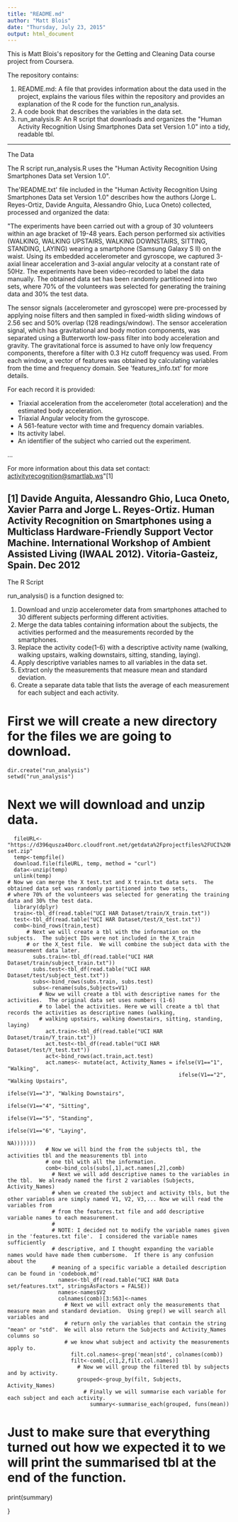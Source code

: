 ```yaml
---
title: "README.md"
author: "Matt Blois"
date: "Thursday, July 23, 2015"
output: html_document
---
```

This is Matt Blois's repository for the Getting and Cleaning Data course project from Coursera.

The repository contains:
1. README.md: A file that provides information about the data used in the project, explains the various files within the repository and provides an explanation of the R code for the function run_analysis.
2. A code book that describes the variables in the data set.
3. run_analysis.R: An R script that downloads and organizes the "Human Activity Recognition Using Smartphones Data set Version 1.0" into a tidy, readable tbl.
---

The Data

The R script run_analysis.R uses the "Human Activity Recognition Using Smartphones Data set Version 1.0".

The'README.txt' file included in the "Human Activity Recognition Using Smartphones Data set Version 1.0" describes how the authors (Jorge L. Reyes-Ortiz, Davide Anguita, Alessandro Ghio, Luca Oneto) collected, processed and organized the data: 

"The experiments have been carried out with a group of 30 volunteers within an age bracket of 19-48 years. Each person performed six activities (WALKING, WALKING UPSTAIRS, WALKING DOWNSTAIRS, SITTING, STANDING, LAYING) wearing a smartphone (Samsung Galaxy S II) on the waist. Using its embedded accelerometer and gyroscope, we captured 3-axial linear acceleration and 3-axial angular velocity at a constant rate of 50Hz. The experiments have been video-recorded to label the data manually. The obtained data set has been randomly partitioned into two sets, where 70% of the volunteers was selected for generating the training data and 30% the test data. 

The sensor signals (accelerometer and gyroscope) were pre-processed by applying noise filters and then sampled in fixed-width sliding windows of 2.56 sec and 50% overlap (128 readings/window). The sensor acceleration signal, which has gravitational and body motion components, was separated using a Butterworth low-pass filter into body acceleration and gravity. The gravitational force is assumed to have only low frequency components, therefore a filter with 0.3 Hz cutoff frequency was used. From each window, a vector of features was obtained by calculating variables from the time and frequency domain. See 'features_info.txt' for more details. 

For each record it is provided:

- Triaxial acceleration from the accelerometer (total acceleration) and the estimated body acceleration.
- Triaxial Angular velocity from the gyroscope. 
- A 561-feature vector with time and frequency domain variables. 
- Its activity label. 
- An identifier of the subject who carried out the experiment.

...

For more information about this data set contact: activityrecognition@smartlab.ws"[1]

[1] Davide Anguita, Alessandro Ghio, Luca Oneto, Xavier Parra and Jorge L. Reyes-Ortiz. Human Activity Recognition on Smartphones using a Multiclass Hardware-Friendly Support Vector Machine. International Workshop of Ambient Assisted Living (IWAAL 2012). Vitoria-Gasteiz, Spain. Dec 2012
---

The R Script

run_analysis() is a function designed to:
  1. Download and unzip accelerometer data from smartphones attached to 30 different subjects performing different activities.
  2. Merge the data tables containing information about the subjects, the activities performed and the measurements recorded by the smartphones. 
  3. Replace the activity code(1-6) with a descriptive activity name (walking, walking upstairs, walking downstairs, sitting, standing, laying).
  4. Apply descriptive variables names to all variables in the data set.
  5. Extract only the measurements that measure mean and standard deviation.
  6. Create a separate data table that lists the average of each measurement for each subject and each activity.

  # First we will create a new directory for the files we are going to download.
    dir.create("run_analysis")
    setwd("run_analysis")
  # Next we will download and unzip data.
      fileURL<-"https://d396qusza40orc.cloudfront.net/getdata%2Fprojectfiles%2FUCI%20HAR%20Data set.zip"
      temp<-tempfile()
      download.file(fileURL, temp, method = "curl")
      data<-unzip(temp)
      unlink(temp)
    # Now we can merge the X test.txt and X train.txt data sets.  The obtained data set was randomly partitioned into two sets, 
    # where 70% of the volunteers was selected for generating the training data and 30% the test data.  
      library(dplyr)
      train<-tbl_df(read.table("UCI HAR Dataset/train/X_train.txt"))
      test<-tbl_df(read.table("UCI HAR Dataset/test/X_test.txt"))
      comb<-bind_rows(train,test)
          # Next we will create a tbl with the information on the subjects.  The subject IDs were not included in the X_train 
          # or the X_test file.  We will combine the subject data with the measurement data later.
            subs.train<-tbl_df(read.table("UCI HAR Dataset/train/subject_train.txt"))
            subs.test<-tbl_df(read.table("UCI HAR Dataset/test/subject_test.txt"))
            subs<-bind_rows(subs.train, subs.test)
            subs<-rename(subs,Subjects=V1)
              # Now we will create a tbl with descriptive names for the activities.  The original data set uses numbers (1-6)
              # to label the activities. Here we will create a tbl that records the activities as descriptive names (walking, 
              # walking upstairs, walking downstairs, sitting, standing, laying)
                act.train<-tbl_df(read.table("UCI HAR Dataset/train/Y_train.txt"))
                act.test<-tbl_df(read.table("UCI HAR Dataset/test/Y_test.txt"))
                act<-bind_rows(act.train,act.test)
                act.names<- mutate(act, Activity_Names = ifelse(V1=="1", "Walking",
                                                          ifelse(V1=="2", "Walking Upstairs",
                                                            ifelse(V1=="3", "Walking Downstairs",
                                                              ifelse(V1=="4", "Sitting",
                                                                ifelse(V1=="5", "Standing",
                                                                  ifelse(V1=="6", "Laying",
                                                                    NA)))))))       
                # Now we will bind the from the subjects tbl, the activities tbl and the measurements tbl into
                # one tbl with all the information.
                comb<-bind_cols(subs[,1],act.names[,2],comb)
                  # Next we will add descriptive names to the variables in the tbl.  We already named the first 2 variables (Subjects, Activity_Names)
                  # when we created the subject and activity tbls, but the other variables are simply named V1, V2, V3,... Now we will read the variables from 
                  # from the features.txt file and add descriptive variable names to each measurement. 
                  # 
                  # NOTE: I decided not to modify the variable names given in the 'features.txt file'.  I considered the variable names sufficiently 
                  # descriptive, and I thought expanding the variable names would have made them cumbersome.  If there is any confusion about the 
                  # meaning of a specific variable a detailed description can be found in 'codebook.md'
                    names<-tbl_df(read.table("UCI HAR Data set/features.txt", stringsAsFactors = FALSE))
                    names<-names$V2
                    colnames(comb)[3:563]<-names
                      # Next we will extract only the measurements that measure mean and standard deviation.  Using grep() we will search all variables and
                      # return only the variables that contain the string "mean" or "std".  We will also return the Subjects and Activity_Names columns so
                      # we know what subject and activity the measurements apply to.
                        filt.col.names<-grep('mean|std', colnames(comb))
                        filt<-comb[,c(1,2,filt.col.names)]
                          # Now we will group the filtered tbl by subjects and by activity.
                          grouped<-group_by(filt, Subjects, Activity_Names)
                            # Finally we will summarise each variable for each subject and each activity.
                              summary<-summarise_each(grouped, funs(mean))
  
  # Just to make sure that everything turned out how we expected it to we will print the summarised tbl at the end of the function.
  print(summary)
  
  
}
